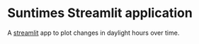 # Suntimes Streamlit application

A [streamlit](https://streamlit.io/) app to plot changes in daylight hours over time.
